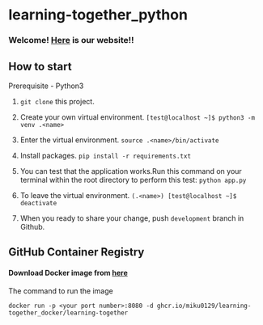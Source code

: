 # learning-together_python

### Welcome! [Here](https://learning-together.fly.dev/) is our website!!  

## How to start 

Prerequisite - Python3 

1. `git clone` this project. 

2. Create your own virtual environment. `[test@localhost ~]$ python3 -m venv .<name>` 

3. Enter the virtual environment. `source .<name>/bin/activate`

4. Install packages. `pip install -r requirements.txt`

5. You can test that the application works.Run this command on your terminal within the root directory to perform this test: `python app.py`

6. To leave the virtual environment. `(.<name>) [test@localhost ~]$ deactivate`

7. When you ready to share your change, push `development` branch in Github. 

## GitHub Container Registry 

#### Download Docker image from [here](https://github.com/users/miku0129/packages/container/package/learning-together_docker%2Flearning-together)

The command to run the image 
```
docker run -p <your port number>:8080 -d ghcr.io/miku0129/learning-together_docker/learning-together
```


